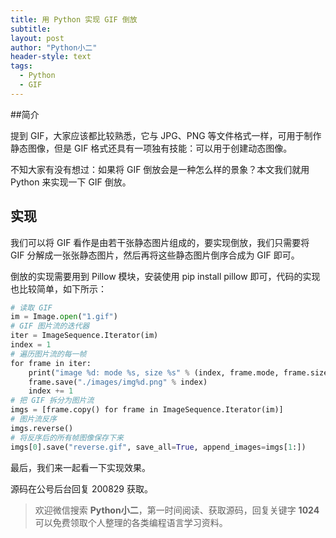 ```yaml
---
title: 用 Python 实现 GIF 倒放
subtitle: 
layout: post
author: "Python小二"
header-style: text
tags:
  - Python
  - GIF
---
```


##简介

提到 GIF，大家应该都比较熟悉，它与 JPG、PNG 等文件格式一样，可用于制作静态图像，但是 GIF 格式还具有一项独有技能：可以用于创建动态图像。

不知大家有没有想过：如果将 GIF 倒放会是一种怎么样的景象？本文我们就用 Python 来实现一下 GIF 倒放。

## 实现

我们可以将 GIF 看作是由若干张静态图片组成的，要实现倒放，我们只需要将 GIF 分解成一张张静态图片，然后再将这些静态图片倒序合成为 GIF 即可。

倒放的实现需要用到 Pillow 模块，安装使用 pip install pillow 即可，代码的实现也比较简单，如下所示：

```python
# 读取 GIF 
im = Image.open("1.gif")
# GIF 图片流的迭代器
iter = ImageSequence.Iterator(im)
index = 1
# 遍历图片流的每一帧 
for frame in iter:
    print("image %d: mode %s, size %s" % (index, frame.mode, frame.size))
    frame.save("./images/img%d.png" % index)
    index += 1
# 把 GIF 拆分为图片流 
imgs = [frame.copy() for frame in ImageSequence.Iterator(im)]
# 图片流反序
imgs.reverse()
# 将反序后的所有帧图像保存下来
imgs[0].save("reverse.gif", save_all=True, append_images=imgs[1:])
```

最后，我们来一起看一下实现效果。

[](https://imgconvert.csdnimg.cn/aHR0cHM6Ly9tbWJpei5xcGljLmNuL21tYml6X2dpZi9QdlA2cWpVcHZJcno3QlJod0RUb0hEbm8zZVRpY241Q3pUcHRNMzFUUHVTcnNCWnhBZGVxa1d4cENGZGY5QWRUTjh3OXNTbGlheDQ4Szd2MEFOSHFnSmNRLzY0MA?x-oss-process=image/format,png)

[](https://imgconvert.csdnimg.cn/aHR0cHM6Ly9tbWJpei5xcGljLmNuL21tYml6X2dpZi9QdlA2cWpVcHZJcno3QlJod0RUb0hEbm8zZVRpY241Q3o5SG9WZk1JenhJdGhKNVZxRmtraWNPUkFrbGdoaWFkd3ppYUNDSWhUZ2ljdHlGWmlhREp5NE5ES01wZy82NDA?x-oss-process=image/format,png)

源码在公号后台回复 200829 获取。 

> 欢迎微信搜索 **Python小二**，第一时间阅读、获取源码，回复关键字 **1024** 可以免费领取个人整理的各类编程语言学习资料。